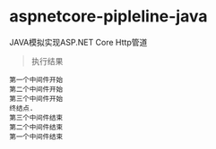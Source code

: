 # aspnetcore-pipleline-java
JAVA模拟实现ASP.NET Core Http管道 

> 执行结果

~~~
第一个中间件开始
第二个中间件开始
第三个中间件开始
终结点.
第三个中间件结束
第二个中间件结束
第一个中间件结束
~~~

